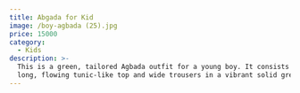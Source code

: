 ```yaml
---
title: Abgada for Kid
image: /boy-agbada (25).jpg
price: 15000
category:
  - Kids
description: >-
  This is a green, tailored Agbada outfit for a young boy. It consists of a
  long, flowing tunic-like top and wide trousers in a vibrant solid green color.
---
```


